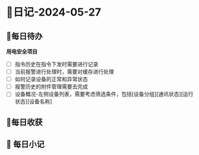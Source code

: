 # 📝日记-2024-05-27

## 📆每日待办
**用电安全项目**
- [ ] 指令历史在指令下发时需要进行记录
- [ ] 当前报警进行处理时，需要对缓存进行处理
- [ ] 如何记录设备的正常和异常状态
- [ ] 报警历史的附件管理需要去完成
- [ ] 设备概况-左侧设备列表，需要考虑筛选条件，包括[设备分组][通讯状态][运行状态][设备名称]

## 🛒每日收获





## 📝 每日小记

